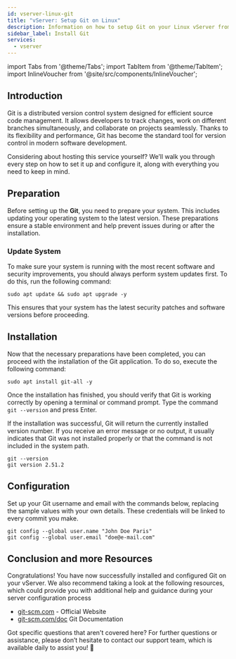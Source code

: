 ```yaml
---
id: vserver-linux-git
title: "vServer: Setup Git on Linux"
description: Information on how to setup Git on your Linux vServer from ZAP-Hosting 
sidebar_label: Install Git
services:
  - vserver
---
```


import Tabs from '@theme/Tabs';
import TabItem from '@theme/TabItem';
import InlineVoucher from '@site/src/components/InlineVoucher';

## Introduction

Git is a distributed version control system designed for efficient source code management. It allows developers to track changes, work on different branches simultaneously, and collaborate on projects seamlessly. Thanks to its flexibility and performance, Git has become the standard tool for version control in modern software development.

Considering about hosting this service yourself? We’ll walk you through every step on how to set it up and configure it, along with everything you need to keep in mind.

<InlineVoucher />



## Preparation

Before setting up the **Git**, you need to prepare your system. This includes updating your operating system to the latest version. These preparations ensure a stable environment and help prevent issues during or after the installation.


### Update System
To make sure your system is running with the most recent software and security improvements, you should always perform system updates first. To do this, run the following command:

```
sudo apt update && sudo apt upgrade -y
```
This ensures that your system has the latest security patches and software versions before proceeding.



## Installation

Now that the necessary preparations have been completed, you can proceed with the installation of the Git application. To do so, execute the following command: 

```console
sudo apt install git-all -y
```



Once the installation has finished, you should verify that Git is working correctly by opening a terminal or command prompt. Type the command `git --version` and press Enter.

If the installation was successful, Git will return the currently installed version number. If you receive an error message or no output, it usually indicates that Git was not installed properly or that the command is not included in the system path.

```
git --version
git version 2.51.2
```



## Configuration

Set up your Git username and email with the commands below, replacing the sample values with your own details. These credentials will be linked to every commit you make.

```
git config --global user.name "John Doe Paris"
git config --global user.email "doe@e-mail.com"
```



## Conclusion and more Resources

Congratulations! You have now successfully installed and configured Git on your vServer. We also recommend taking a look at the following resources, which could provide you with additional help and guidance during your server configuration process

- [git-scm.com](https://git-scm.com/) - Official Website
- [git-scm.com/doc](https://git-scm.com/doc) Git Documentation

Got specific questions that aren't covered here? For further questions or assistance, please don’t hesitate to contact our support team, which is available daily to assist you! 🙂



<InlineVoucher />